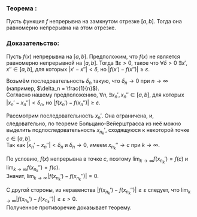 ### Теорема :

Пусть функция $f$ непрерывна на замкнутом отрезке $[a, b].$ Тогда она равномерно непрерывна на этом отрезке.

### Доказательство:

Пусть $f(x)$ непрерывна на $[a, b]$. Предположим, что $f(x)$ не является равномерно непрерывной на $[a, b]$. Тогда $\exists \varepsilon > 0$, такое что $\forall \delta > 0$ $\exists x', x'' \in [a, b]$, для которых $|x' - x''| < \delta$, но $|f(x') - f(x'')| \geq \varepsilon$.

Возьмём последовательность ${\delta_n}$ такую, что $\delta_n \to 0$ при $n \to \infty$ (например, $\delta_n = \frac{1}{n}$).  
Согласно нашему предположению, $\forall n , \exists x_n', x_n'' \in [a, b]$, для которых $|x_n' - x_n''| < \delta_n$, но $|f(x_n') - f(x_n'')| \geq \varepsilon$.

Рассмотрим последовательность ${x_n'}$. Она ограничена, и, следовательно, по теореме Больцано-Вейерштрасса из неё можно выделить подпоследовательность ${x_{n_k}'}$, сходящуюся к некоторой точке $c \in [a, b]$.  
Так как $|x_n' - x_n''| < \delta_n$ и $\delta_n \to 0$, имеем $x_{n_k}'' \to c$ при $k \to \infty$.

По условию, $f(x)$ непрерывна в точке $c$, поэтому $\lim_{k \to \infty} f(x_{n_k}') = f(c)$ и $\lim_{k \to \infty} f(x_{n_k}'') = f(c)$.  
Значит, $\lim_{k \to \infty} |f(x_{n_k}') - f(x_{n_k}'')| = 0$.

С другой стороны, из неравенства $|f(x_{n_k}') - f(x_{n_k}'')| \geq \varepsilon$ следует, что $\lim_{k \to \infty} |f(x_{n_k}') - f(x_{n_k}'')| \geq \varepsilon > 0$.  
Полученное противоречие доказывает теорему.